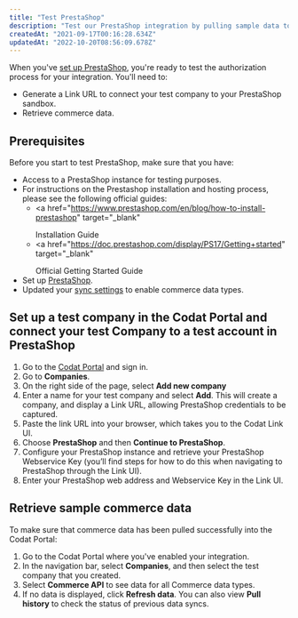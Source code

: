 ```yaml
---
title: "Test PrestaShop"
description: "Test our PrestaShop integration by pulling sample data to a test Company"
createdAt: "2021-09-17T00:16:28.634Z"
updatedAt: "2022-10-20T08:56:09.678Z"
---
```


When you've [set up PrestaShop](/integrations/commerce/prestashop/set-up-prestashop-in-production), you're ready to test the authorization process for your integration. You'll need to:

- Generate a Link URL to connect your test company to your PrestaShop sandbox.
- Retrieve commerce data.

## Prerequisites

Before you start to test PrestaShop, make sure that you have:

- Access to a PrestaShop instance for testing purposes.
- For instructions on the Prestashop installation and hosting process, please see the following official guides:
  - <a
      href="https://www.prestashop.com/en/blog/how-to-install-prestashop"
      target="_blank"
    >
      Installation Guide
    </a>
  - <a
      href="https://doc.prestashop.com/display/PS17/Getting+started"
      target="_blank"
    >
      Official Getting Started Guide
    </a>
- Set up [PrestaShop](/integrations/commerce/prestashop/set-up-prestashop-in-production).
- Updated your [sync settings](/integrations/commerce/commerce-sync-settings) to enable commerce data types.

## Set up a test company in the Codat Portal and connect your test Company to a test account in PrestaShop

1. Go to the <a href="https://portal-uat.codat.io/" target="_blank">Codat Portal</a> and sign in.
2. Go to **Companies**.
3. On the right side of the page, select **Add new company**
4. Enter a name for your test company and select **Add**. This will create a company, and display a Link URL, allowing PrestaShop credentials to be captured.
5. Paste the link URL into your browser, which takes you to the Codat Link UI.
6. Choose **PrestaShop** and then **Continue to PrestaShop**.
7. Configure your PrestaShop instance and retrieve your PrestaShop Webservice Key (you’ll find steps for how to do this when navigating to PrestaShop through the Link UI).
8. Enter your PrestaShop web address and Webservice Key in the Link UI.

## Retrieve sample commerce data

To make sure that commerce data has been pulled successfully into the Codat Portal:

1. Go to the Codat Portal where you've enabled your integration.
2. In the navigation bar, select **Companies**, and then select the test company that you created.
3. Select **Commerce API** to see data for all Commerce data types.
4. If no data is displayed, click **Refresh data**. You can also view **Pull history** to check the status of previous data syncs.
